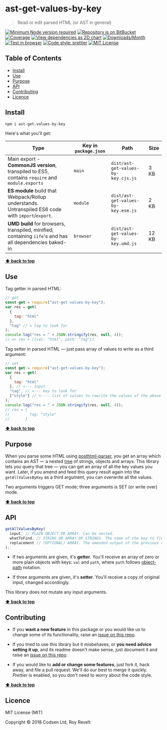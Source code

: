 # ast-get-values-by-key

> Read or edit parsed HTML (or AST in general)

[![Minimum Node version required][node-img]][node-url]
[![Repository is on BitBucket][bitbucket-img]][bitbucket-url]
[![Coverage][cov-img]][cov-url]
[![View dependencies as 2D chart][deps2d-img]][deps2d-url]
[![Downloads/Month][downloads-img]][downloads-url]
[![Test in browser][runkit-img]][runkit-url]
[![Code style: prettier][prettier-img]][prettier-url]
[![MIT License][license-img]][license-url]

## Table of Contents

- [Install](#markdown-header-install)
- [Use](#markdown-header-use)
- [Purpose](#markdown-header-purpose)
- [API](#markdown-header-api)
- [Contributing](#markdown-header-contributing)
- [Licence](#markdown-header-licence)

## Install

```sh
npm i ast-get-values-by-key
```

Here's what you'll get:

| Type                                                                                                    | Key in `package.json` | Path                                | Size  |
| ------------------------------------------------------------------------------------------------------- | --------------------- | ----------------------------------- | ----- |
| Main export - **CommonJS version**, transpiled to ES5, contains `require` and `module.exports`          | `main`                | `dist/ast-get-values-by-key.cjs.js` | 3 KB  |
| **ES module** build that Webpack/Rollup understands. Untranspiled ES6 code with `import`/`export`.      | `module`              | `dist/ast-get-values-by-key.esm.js` | 2 KB  |
| **UMD build** for browsers, transpiled, minified, containing `iife`'s and has all dependencies baked-in | `browser`             | `dist/ast-get-values-by-key.umd.js` | 12 KB |

**[⬆ back to top](#markdown-header-ast-get-values-by-key)**

## Use

Tag getter in parsed HTML:

```js
// get
const get = require("ast-get-values-by-key");
var res = get(
  {
    tag: "html"
  },
  "tag" // < tag to look for
);
console.log("res = " + JSON.stringify(res, null, 4));
// => res = [{val: "html", path: "tag"}]
```

Tag setter in parsed HTML — just pass array of values to write as a third argument:

```js
// set
const get = require("ast-get-values-by-key");
var res = get(
  {
    tag: "html"
  }, // <--- input
  "tag", // <--- key to look for
  ["style"] // <---- list of values to rewrite the values of the above keys if found
);
console.log("res = " + JSON.stringify(res, null, 4));
// res = {
//         tag: "style"
//       }
```

**[⬆ back to top](#markdown-header-ast-get-values-by-key)**

## Purpose

When you parse some HTML using [posthtml-parser](https://github.com/posthtml/posthtml-parser), you get an array which contains an AST — a nested [tree](https://github.com/posthtml/posthtml-parser#posthtml-ast-format) of strings, objects and arrays. This library lets you query that tree — you can get an array of all the key values you want. Later, if you amend and feed this query result again into the `getAllValuesByKey` as a third argument, you can overwrite all the values.

Two arguments triggers GET mode; three arguments is SET (or write over) mode.

**[⬆ back to top](#markdown-header-ast-get-values-by-key)**

## API

```js
getAllValuesByKey(
  input, // PLAIN OBJECT OR ARRAY. Can be nested.
  whatToFind, // STRING OR ARRAY OF STRINGS. The name of the key to find. We'll put its value into results array. You can use wildcards (uses Matcher.js).
  replacement // (OPTIONAL) ARRAY. The amended output of the previous call to getAllValuesByKey() if you want to write.
);
```

- If two arguments are given, it's **getter**. You'll receive an array of zero or more plain objects with keys: `val` and `path`, where `path` follows [object-path](https://www.npmjs.com/package/object-path) notation.

- If three arguments are given, it's **setter**. You'll receive a copy of original input, changed accordingly.

This library does not mutate any input arguments.

**[⬆ back to top](#markdown-header-ast-get-values-by-key)**

## Contributing

- If you **want a new feature** in this package or you would like us to change some of its functionality, raise an [issue on this repo](https://bitbucket.org/codsen/ast-get-values-by-key/issues/new).

- If you tried to use this library but it misbehaves, or **you need advice setting it up**, and its readme doesn't make sense, just document it and raise an [issue on this repo](https://bitbucket.org/codsen/ast-get-values-by-key/issues/new).

- If you would like to **add or change some features**, just fork it, hack away, and file a pull request. We'll do our best to merge it quickly. _Prettier_ is enabled, so you don't need to worry about the code style.

**[⬆ back to top](#markdown-header-ast-get-values-by-key)**

## Licence

MIT License (MIT)

Copyright © 2018 Codsen Ltd, Roy Revelt

[node-img]: https://img.shields.io/node/v/ast-get-values-by-key.svg?style=flat-square&label=works%20on%20node
[node-url]: https://www.npmjs.com/package/ast-get-values-by-key
[bitbucket-img]: https://img.shields.io/badge/repo-on%20BitBucket-brightgreen.svg?style=flat-square
[bitbucket-url]: https://bitbucket.org/codsen/ast-get-values-by-key
[cov-img]: https://coveralls.io/repos/bitbucket/codsen/ast-get-values-by-key/badge.svg?style=flat-square&branch=master
[cov-url]: https://coveralls.io/bitbucket/codsen/ast-get-values-by-key?branch=master
[deps2d-img]: https://img.shields.io/badge/deps%20in%202D-see_here-08f0fd.svg?style=flat-square
[deps2d-url]: http://npm.anvaka.com/#/view/2d/ast-get-values-by-key
[downloads-img]: https://img.shields.io/npm/dm/ast-get-values-by-key.svg?style=flat-square
[downloads-url]: https://npmcharts.com/compare/ast-get-values-by-key
[runkit-img]: https://img.shields.io/badge/runkit-test_in_browser-a853ff.svg?style=flat-square
[runkit-url]: https://npm.runkit.com/ast-get-values-by-key
[prettier-img]: https://img.shields.io/badge/code_style-prettier-ff69b4.svg?style=flat-square
[prettier-url]: https://prettier.io
[license-img]: https://img.shields.io/badge/licence-MIT-51c838.svg?style=flat-square
[license-url]: https://bitbucket.org/codsen/ast-get-values-by-key

